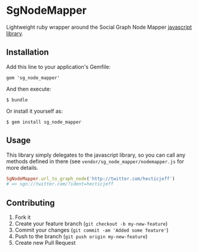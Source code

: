 # SgNodeMapper

Lightweight ruby wrapper around the Social Graph Node Mapper [javascript
library](https://github.com/webjay/sgNodeMapper).

## Installation

Add this line to your application's Gemfile:

    gem 'sg_node_mapper'

And then execute:

    $ bundle

Or install it yourself as:

    $ gem install sg_node_mapper

## Usage

This library simply delegates to the javascript library, so you can call
any methods defined in there (see `vendor/sg_node_mapper/nodemapper.js` for more details.

```ruby
SgNodeMapper.url_to_graph_node('http://twitter.com/hecticjeff')
# => sgn://twitter.com/?ident=hecticjeff
``` 

## Contributing

1. Fork it
2. Create your feature branch (`git checkout -b my-new-feature`)
3. Commit your changes (`git commit -am 'Added some feature'`)
4. Push to the branch (`git push origin my-new-feature`)
5. Create new Pull Request
